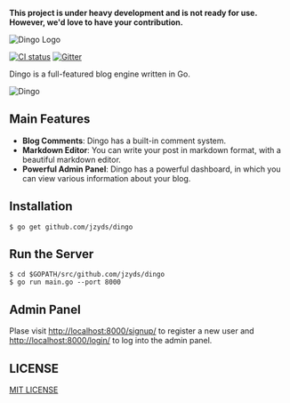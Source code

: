 **This project is under heavy development and is not ready for use. However, we'd love to have your contribution.**

![Dingo Logo](https://cloud.githubusercontent.com/assets/1311594/15427334/652081ae-1e62-11e6-9ae3-1dd0a667f22d.png)

[![CI status](https://img.shields.io/travis/dingoblog/dingo.svg)](https://travis-ci.org/jzyds/dingo/)
[![Gitter](https://badges.gitter.im/dingoblog/dingo.svg)](https://gitter.im/dingoblog/dingo?utm_source=badge&utm_medium=badge&utm_campaign=pr-badge)

Dingo is a full-featured blog engine written in Go.

![Dingo](https://cloud.githubusercontent.com/assets/1311594/14765958/0e6dcccc-09c7-11e6-96f3-5487b6732371.png)

## Main Features

- **Blog Comments**: Dingo has a built-in comment system.
- **Markdown Editor**: You can write your post in markdown format, with a beautiful markdown editor.
- **Powerful Admin Panel**: Dingo has a powerful dashboard, in which you can view various information about your blog.

## Installation

```
$ go get github.com/jzyds/dingo
```

## Run the Server

```
$ cd $GOPATH/src/github.com/jzyds/dingo
$ go run main.go --port 8000
```

## Admin Panel

Plase visit [http://localhost:8000/signup/](http://localhost:8000/signup/) to register a new user and [http://localhost:8000/login/](http://localhost:8000/login/) to log into the admin panel.

## LICENSE

[MIT LICENSE](/LICENSE)
